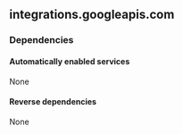 ## integrations.googleapis.com

### Dependencies

#### Automatically enabled services

None

#### Reverse dependencies

None
